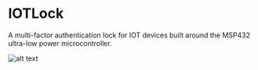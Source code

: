 # IOTLock

A multi-factor authentication lock for IOT devices built around the MSP432 ultra-low power microcontroller.

![alt text](https://imgur.com/sUzLFbT "IOTLock Keypad")
